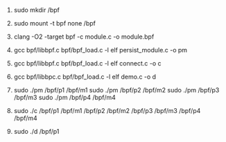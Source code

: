 1. sudo mkdir /bpf

2. sudo mount -t bpf none /bpf

3. clang -O2 -target bpf -c module.c -o module.bpf

4. gcc bpf/libbpf.c bpf/bpf_load.c -l elf persist_module.c -o pm

5. gcc bpf/libbpf.c bpf/bpf_load.c -l elf connect.c -o c

6. gcc bpf/libbpc.c bpf/bpf_load.c -l elf demo.c -o d

7. sudo ./pm /bpf/p1 /bpf/m1
   sudo ./pm /bpf/p2 /bpf/m2
   sudo ./pm /bpf/p3 /bpf/m3
   sudo ./pm /bpf/p4 /bpf/m4

8. sudo ./c /bpf/p1 /bpf/m1 /bpf/p2 /bpf/m2 /bpf/p3 /bpf/m3 /bpf/p4 /bpf/m4

9. sudo ./d /bpf/p1
